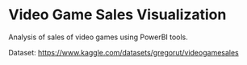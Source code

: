 # Video Game Sales Visualization
Analysis of sales of video games using PowerBI tools. 

Dataset: https://www.kaggle.com/datasets/gregorut/videogamesales
